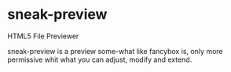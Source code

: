 # sneak-preview
HTML5 File Previewer

sneak-preview is a preview some-what like fancybox is, only more permissive whit what you can adjust, modify and extend. 

